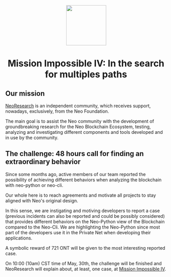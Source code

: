 <p align="center">
    <img
      src="http://res.cloudinary.com/dnh3we6el/image/upload/v1519941321/NeoResearch-Logo.png"
      width="125px;">
</p>

<h1 align="center">Mission Impossible IV: In the search for multiples paths</h1>

## Our mission

[NeoResearch](http://neoresearch.io) is an independent community, which receives support, nowadays, exclusively, from the Neo Foundation.

The main goal is to assist the Neo community with the development of groundbreaking research for the Neo Blockchain Ecosystem, testing, analyzing and investigating different components and tools developed and in use by the community.

## The challenge:  48 hours call for finding an extraordinary behavior

Since some months ago, active members of our team reported the possibility of achieving different behaviors when analyzing the blockchain with neo-python or neo-cli.

Our whole here is to reach agreements and motivate all projects to stay aligned with Neo's original design.

In this sense, we are instigating and motiving developers to report a case (previous incidents can also be reported and could be possibly considered) that provides different behaviors on the Neo-Python view of the Blockchain compared to the Neo-Cli.
We are highlighting the Neo-Python since most part of the developers use it in the Private Net when developing their applications.

A symbolic reward of 721 ONT will be given to the most interesting reported case.

On 10:00 (10am) CST time of May, 30th, the challenge will be finished and NeoResearch will explain about, at least, one case, at [Mission Impossible IV](https://medium.com/link-to-be-announced).
